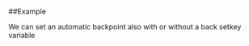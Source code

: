
<!---
FrozenIsBool True
-->

##Example

We can set an automatic backpoint also with or without a back setkey variable